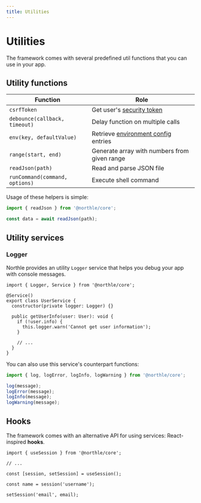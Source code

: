```yaml
---
title: Utilities
---
```


# Utilities

The framework comes with several predefined util functions that you can use in your app.

## Utility functions

| Function                       | Role                                                                                        |
| ------------------------------ | ------------------------------------------------------------------------------------------- |
| `csrfToken`                    | Get user's [security token](/docs/advanced/csrf-protection)                                 |
| `debounce(callback, timeout)`  | Delay function on multiple calls                                                            |
| `env(key, defaultValue)`       | Retrieve [environment config](/docs/basics/configuration#environment-configuration) entries |
| `range(start, end)`            | Generate array with numbers from given range                                                |
| `readJson(path)`               | Read and parse JSON file                                                                    |
| `runCommand(command, options)` | Execute shell command                                                                       |

Usage of these helpers is simple:

```ts
import { readJson } from '@northle/core';

const data = await readJson(path);
```

## Utility services

### Logger

Northle provides an utility `Logger` service that helps you debug your app with console messages.

```ts{1,5,9}
import { Logger, Service } from '@northle/core';

@Service()
export class UserService {
  constructor(private logger: Logger) {}

  public getUserInfo(user: User): void {
    if (!user.info) {
      this.logger.warn('Cannot get user information');
    }

    // ...
  }
}
```

You can also use this service's counterpart functions:

```ts
import { log, logError, logInfo, logWarning } from '@northle/core';

log(message);
logError(message);
logInfo(message);
logWarning(message);
```

## Hooks

The framework comes with an alternative API for using services: React-inspired **hooks**.

```ts{1,5}
import { useSession } from '@northle/core';

// ...

const [session, setSession] = useSession();

const name = session('username');

setSession('email', email);
```
